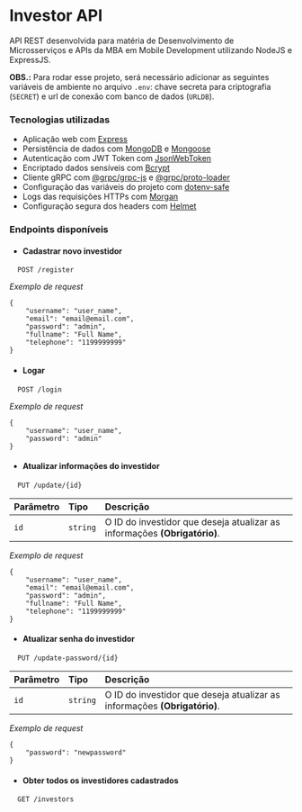 # Investor API

API REST desenvolvida para matéria de Desenvolvimento de Microsserviços e APIs da MBA em Mobile Development utilizando NodeJS e ExpressJS.

**OBS.:** Para rodar esse projeto, será necessário adicionar as seguintes variáveis de ambiente no arquivo `.env`: chave secreta para criptografia (`SECRET`) e url de conexão com banco de dados (`URLDB`).

### Tecnologias utilizadas

- Aplicação web com [Express](https://www.npmjs.com/package/express)
- Persistência de dados com [MongoDB](https://www.mongodb.com/pt-br) e [Mongoose](https://www.npmjs.com/package/mongoose)
- Autenticação com JWT Token com [JsonWebToken](https://www.npmjs.com/package/jsonwebtoken)
- Encriptado dados sensíveis com [Bcrypt](https://www.npmjs.com/package/bcrypt)
- Cliente gRPC com [@grpc/grpc-js](https://www.npmjs.com/package/@grpc/grpc-js) e [@grpc/proto-loader](https://www.npmjs.com/package/@grpc/proto-loader)
- Configuração das variáveis do projeto com [dotenv-safe](https://www.npmjs.com/package/dotenv-safe)
- Logs das requisições HTTPs com [Morgan](https://www.npmjs.com/package/morgan)
- Configuração segura dos headers com [Helmet](https://www.npmjs.com/package/helmet)

### Endpoints disponíveis

* #### Cadastrar novo investidor

```
  POST /register
```

*Exemplo de request*
```
{
	"username": "user_name",
	"email": "email@email.com",
	"password": "admin",
	"fullname": "Full Name",
	"telephone": "1199999999"
}
```

* #### Logar 

```
  POST /login
```
*Exemplo de request*
```
{
	"username": "user_name",
	"password": "admin"
}
```

* #### Atualizar informações do investidor 

```
  PUT /update/{id}
```

| Parâmetro   | Tipo       | Descrição                                   |
| :---------- | :--------- | :------------------------------------------ |
| `id`      | `string` | O ID do investidor que deseja atualizar as informações **(Obrigatório)**. |

*Exemplo de request*
```
{
	"username": "user_name",
	"email": "email@email.com",
	"password": "admin",
	"fullname": "Full Name",
	"telephone": "1199999999"
}
```

* #### Atualizar senha do investidor 

```
  PUT /update-password/{id}
```

| Parâmetro   | Tipo       | Descrição                                   |
| :---------- | :--------- | :------------------------------------------ |
| `id`      | `string` | O ID do investidor que deseja atualizar as informações **(Obrigatório)**.|

*Exemplo de request*
```
{
	"password": "newpassword"
}
```
* #### Obter todos os investidores cadastrados

```
  GET /investors
```